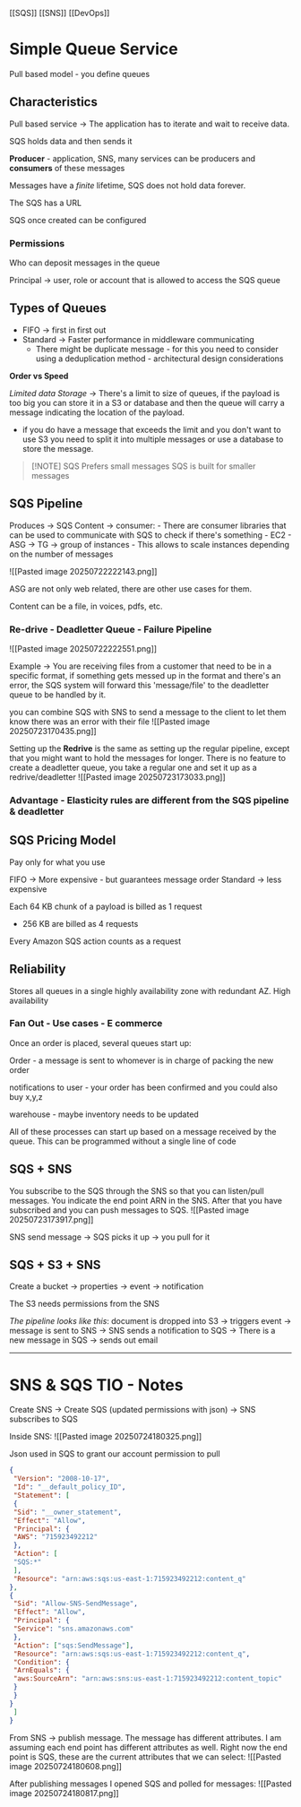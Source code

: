 [[SQS]] [[SNS]] [[DevOps]]
# Simple Queue Service
Pull based model - you define queues

## Characteristics
Pull based service -> The application has to iterate and wait to receive data.

SQS holds data and then sends it 

**Producer** - application, SNS, many services can be producers and **consumers** of these messages

Messages have a *finite* lifetime, SQS does not hold data forever. 

The SQS has a URL 

SQS once created can be configured 

### Permissions
Who can deposit messages in the queue 

Principal -> user, role or account that is allowed to access the SQS queue 

## Types of Queues
- FIFO -> first in first out 
- Standard -> Faster performance in middleware communicating 
	- There might be duplicate message - for this you need to consider using a deduplication method - architectural design considerations

**Order vs Speed**

*Limited data Storage* -> There's a limit to size of queues, if the payload is too big you can store it in a S3 or database and then the queue will carry a message indicating the location of the payload. 
- if you do have a message that exceeds the limit and you don't want to use S3 you need to split it into multiple messages or use a database to store the message. 


> [!NOTE] SQS Prefers small messages
> SQS is built for smaller messages


## SQS Pipeline

Produces -> SQS Content -> consumer:
							- There are consumer libraries that can be used to communicate with SQS to check if there's something 
							- EC2
							- ASG -> TG -> group of instances - This allows to scale instances depending on the number of messages
							

![[Pasted image 20250722222143.png]]

ASG are not only web related, there are other use cases for them. 

Content can be a file, in voices, pdfs, etc. 

### Re-drive - Deadletter Queue - Failure Pipeline

![[Pasted image 20250722222551.png]]

Example -> You are receiving files from a customer that need to be in a specific format, if something gets messed up in the format and there's an error, the SQS system will forward this 'message/file' to the deadletter queue to be handled by it. 

you can combine SQS with SNS to send a message to the client to let them know there was an error with their file
![[Pasted image 20250723170435.png]]

Setting up the **Redrive** is the same as setting up the regular pipeline, except that you might want to hold the messages for longer. There is no feature to create a deadletter queue, you take a regular one and set it up as a redrive/deadletter
![[Pasted image 20250723173033.png]]


### Advantage - Elasticity rules are different from the SQS pipeline & deadletter

## SQS Pricing Model
Pay only for what you use

FIFO -> More expensive - but guarantees message order
Standard -> less expensive

Each 64 KB chunk of a payload is billed as 1 request 
- 256 KB are billed as 4 requests 

Every Amazon SQS action counts as a request

## Reliability 
Stores all queues in a single highly availability zone with redundant AZ. High availability

### Fan Out - Use cases - E commerce
Once an order is placed, several queues start up:

Order - a message is sent to whomever is in charge of packing the new order

notifications to user - your order has been confirmed and you could also buy x,y,z

warehouse - maybe inventory needs to be updated

All of these processes can start up based on a message received by the queue. This can be programmed without a single line of code 


## SQS + SNS
You subscribe to the SQS through the SNS so that you can listen/pull messages. You indicate the end point ARN in the SNS. After that you have subscribed and you can push messages to SQS.
![[Pasted image 20250723173917.png]]

SNS send message -> SQS picks it up -> you pull for it

## SQS + S3 + SNS
Create a bucket -> properties -> event -> notification 

The S3 needs permissions from the SNS 

*The pipeline looks like this*:
document is dropped into S3 -> triggers event -> message is sent to SNS -> SNS sends a notification to SQS -> There is a new message in SQS -> sends out email


--- 

# SNS & SQS TIO - Notes

Create SNS -> Create SQS (updated permissions with json) -> SNS subscribes to SQS 

Inside SNS:
![[Pasted image 20250724180325.png]]


Json used in SQS to grant our account permission to pull

```json
{
 "Version": "2008-10-17",
 "Id": "__default_policy_ID",
 "Statement": [
 {
 "Sid": "__owner_statement",
 "Effect": "Allow",
 "Principal": {
 "AWS": "715923492212"
 },
 "Action": [
 "SQS:*"
 ],
 "Resource": "arn:aws:sqs:us-east-1:715923492212:content_q"
},
{
 "Sid": "Allow-SNS-SendMessage",
 "Effect": "Allow",
 "Principal": {
 "Service": "sns.amazonaws.com"
 },
 "Action": ["sqs:SendMessage"],
 "Resource": "arn:aws:sqs:us-east-1:715923492212:content_q",
 "Condition": {
 "ArnEquals": {
 "aws:SourceArn": "arn:aws:sns:us-east-1:715923492212:content_topic"
 }
 }
}
 ]
}

```

From SNS -> publish message. The message has different attributes. I am assuming each end point has different attributes as well. Right now the end point is SQS, these are the current attributes that we can select:
![[Pasted image 20250724180608.png]]

After publishing messages I opened SQS and polled for messages:
![[Pasted image 20250724180817.png]]

